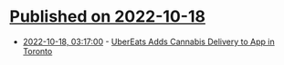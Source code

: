 # [Published on 2022-10-18](index.md)

* [2022-10-18, 03:17:00](https://soylentnews.org/article.pl?sid=22/10/17/1520223&from=rss) - [UberEats Adds Cannabis Delivery to App in Toronto](https://soylentnews.org/article.pl?sid=22/10/17/1520223&from=rss)
